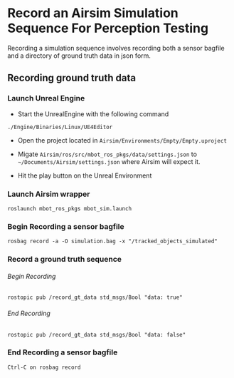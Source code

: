 # Record an Airsim Simulation Sequence For Perception Testing

Recording a simulation sequence involves recording both a sensor bagfile and a directory of ground truth data in json form.



## Recording ground truth data

### Launch Unreal Engine
* Start the UnrealEngine with the following command

`
./Engine/Binaries/Linux/UE4Editor
`


* Open the project located in `Airsim/Environments/Empty/Empty.uproject`



* Migate 
`Airsim/ros/src/mbot_ros_pkgs/data/settings.json` to `~/Documents/Airsim/settings.json` where Airsim will expect it.



* Hit the play button on the Unreal Environment


### Launch Airsim wrapper
`
roslaunch mbot_ros_pkgs mbot_sim.launch
`

### Begin Recording a sensor bagfile
`
rosbag record -a -O simulation.bag -x "/tracked_objects_simulated"
`

### Record a ground truth sequence
###### Begin Recording
`
rostopic pub /record_gt_data std_msgs/Bool "data: true"
`

###### End Recording
`
rostopic pub /record_gt_data std_msgs/Bool "data: false"  
`

### End Recording a sensor bagfile
`
Ctrl-C on rosbag record
`